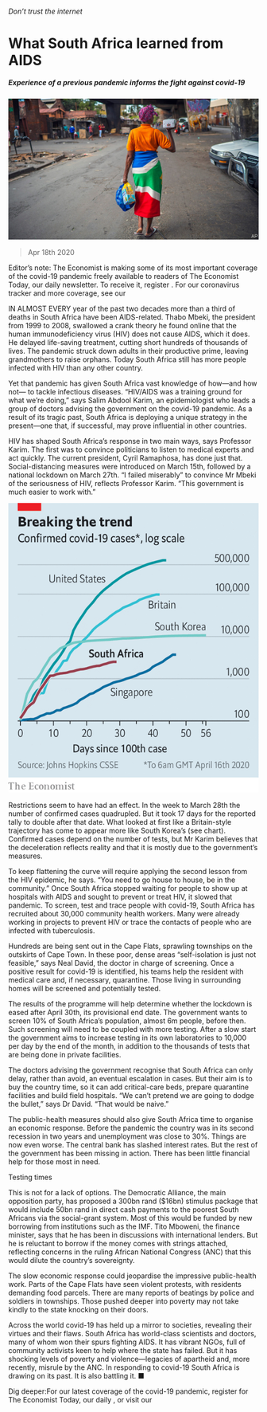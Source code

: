 ###### Don’t trust the internet

# What South Africa learned from AIDS 

##### Experience of a previous pandemic informs the fight against covid-19 

![image](images/20200418_MAP003_0.jpg) 

> Apr 18th 2020 

Editor’s note: The Economist is making some of its most important coverage of the covid-19 pandemic freely available to readers of The Economist Today, our daily newsletter. To receive it, register . For our coronavirus tracker and more coverage, see our 

IN ALMOST EVERY year of the past two decades more than a third of deaths in South Africa have been AIDS-related. Thabo Mbeki, the president from 1999 to 2008, swallowed a crank theory he found online that the human immunodeficiency virus (HIV) does not cause AIDS, which it does. He delayed life-saving treatment, cutting short hundreds of thousands of lives. The pandemic struck down adults in their productive prime, leaving grandmothers to raise orphans. Today South Africa still has more people infected with HIV than any other country.

Yet that pandemic has given South Africa vast knowledge of how—and how not— to tackle infectious diseases. “HIV/AIDS was a training ground for what we’re doing,” says Salim Abdool Karim, an epidemiologist who leads a group of doctors advising the government on the covid-19 pandemic. As a result of its tragic past, South Africa is deploying a unique strategy in the present—one that, if successful, may prove influential in other countries.


HIV has shaped South Africa’s response in two main ways, says Professor Karim. The first was to convince politicians to listen to medical experts and act quickly. The current president, Cyril Ramaphosa, has done just that. Social-distancing measures were introduced on March 15th, followed by a national lockdown on March 27th. “I failed miserably” to convince Mr Mbeki of the seriousness of HIV, reflects Professor Karim. “This government is much easier to work with.”

![image](images/20200418_MAC221.png) 


Restrictions seem to have had an effect. In the week to March 28th the number of confirmed cases quadrupled. But it took 17 days for the reported tally to double after that date. What looked at first like a Britain-style trajectory has come to appear more like South Korea’s (see chart). Confirmed cases depend on the number of tests, but Mr Karim believes that the deceleration reflects reality and that it is mostly due to the government’s measures.

To keep flattening the curve will require applying the second lesson from the HIV epidemic, he says. “You need to go house to house, be in the community.” Once South Africa stopped waiting for people to show up at hospitals with AIDS and sought to prevent or treat HIV, it slowed that pandemic. To screen, test and trace people with covid-19, South Africa has recruited about 30,000 community health workers. Many were already working in projects to prevent HIV or trace the contacts of people who are infected with tuberculosis.

Hundreds are being sent out in the Cape Flats, sprawling townships on the outskirts of Cape Town. In these poor, dense areas “self-isolation is just not feasible,” says Neal David, the doctor in charge of screening. Once a positive result for covid-19 is identified, his teams help the resident with medical care and, if necessary, quarantine. Those living in surrounding homes will be screened and potentially tested.

The results of the programme will help determine whether the lockdown is eased after April 30th, its provisional end date. The government wants to screen 10% of South Africa’s population, almost 6m people, before then. Such screening will need to be coupled with more testing. After a slow start the government aims to increase testing in its own laboratories to 10,000 per day by the end of the month, in addition to the thousands of tests that are being done in private facilities.

The doctors advising the government recognise that South Africa can only delay, rather than avoid, an eventual escalation in cases. But their aim is to buy the country time, so it can add critical-care beds, prepare quarantine facilities and build field hospitals. “We can’t pretend we are going to dodge the bullet,” says Dr David. “That would be naive.”

The public-health measures should also give South Africa time to organise an economic response. Before the pandemic the country was in its second recession in two years and unemployment was close to 30%. Things are now even worse. The central bank has slashed interest rates. But the rest of the government has been missing in action. There has been little financial help for those most in need.

Testing times

This is not for a lack of options. The Democratic Alliance, the main opposition party, has proposed a 300bn rand ($16bn) stimulus package that would include 50bn rand in direct cash payments to the poorest South Africans via the social-grant system. Most of this would be funded by new borrowing from institutions such as the IMF. Tito Mboweni, the finance minister, says that he has been in discussions with international lenders. But he is reluctant to borrow if the money comes with strings attached, reflecting concerns in the ruling African National Congress (ANC) that this would dilute the country’s sovereignty.

The slow economic response could jeopardise the impressive public-health work. Parts of the Cape Flats have seen violent protests, with residents demanding food parcels. There are many reports of beatings by police and soldiers in townships. Those pushed deeper into poverty may not take kindly to the state knocking on their doors.

Across the world covid-19 has held up a mirror to societies, revealing their virtues and their flaws. South Africa has world-class scientists and doctors, many of whom won their spurs fighting AIDS. It has vibrant NGOs, full of community activists keen to help where the state has failed. But it has shocking levels of poverty and violence—legacies of apartheid and, more recently, misrule by the ANC. In responding to covid-19 South Africa is drawing on its past. It is also battling it. ■

Dig deeper:For our latest coverage of the covid-19 pandemic, register for The Economist Today, our daily , or visit our 

